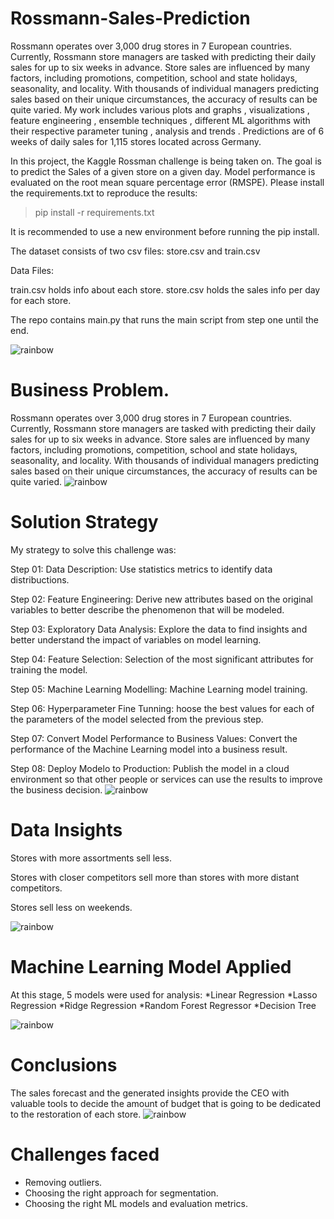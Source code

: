 # Rossmann-Sales-Prediction

Rossmann operates over 3,000 drug stores in 7 European countries. Currently, Rossmann store managers are tasked with predicting their daily sales for up to six weeks in advance. Store sales are influenced by many factors, including promotions, competition, school and state holidays, seasonality, and locality. With thousands of individual managers predicting sales based on their unique circumstances, the accuracy of results can be quite varied. My work includes various plots and graphs , visualizations , feature engineering , ensemble techniques , different ML algorithms with their respective parameter tuning , analysis and trends . Predictions are of 6 weeks of daily sales for 1,115 stores located across Germany.

In this project, the Kaggle Rossman challenge is being taken on. The goal is to predict the Sales of a given store on a given day. Model performance is evaluated on the root mean square percentage error (RMSPE).
Please install the requirements.txt to reproduce the results:
> pip install -r requirements.txt

It is recommended to use a new environment before running the pip install.

The dataset consists of two csv files: store.csv and train.csv

Data Files:

train.csv holds info about each store.
store.csv holds the sales info per day for each store.

The repo contains main.py that runs the main script from step one until the end.

![rainbow](https://user-images.githubusercontent.com/85065799/204543278-26c507b6-400a-42e0-852f-2e09362f6e12.png)
#  Business Problem.

Rossmann operates over 3,000 drug stores in 7 European countries. Currently, Rossmann store managers are tasked with predicting their daily sales for up to six weeks in advance. Store sales are influenced by many factors, including promotions, competition, school and state holidays, seasonality, and locality. With thousands of individual managers predicting sales based on their unique circumstances, the accuracy of results can be quite varied.
![rainbow](https://user-images.githubusercontent.com/85065799/204543278-26c507b6-400a-42e0-852f-2e09362f6e12.png)
#  Solution Strategy

My strategy to solve this challenge was:

Step 01: Data Description: Use statistics metrics to identify data distribuctions.

Step 02: Feature Engineering: Derive new attributes based on the original variables to better describe the phenomenon that will be modeled.

Step 03: Exploratory Data Analysis: Explore the data to find insights and better understand the impact of variables on model learning.

Step 04: Feature Selection: Selection of the most significant attributes for training the model.

Step 05: Machine Learning Modelling: Machine Learning model training.

Step 06: Hyperparameter Fine Tunning: hoose the best values for each of the parameters of the model selected from the previous step.

Step 07: Convert Model Performance to Business Values: Convert the performance of the Machine Learning model into a business result.

Step 08: Deploy Modelo to Production: Publish the model in a cloud environment so that other people or services can use the results to improve the business decision.
![rainbow](https://user-images.githubusercontent.com/85065799/204543278-26c507b6-400a-42e0-852f-2e09362f6e12.png)
#  Data Insights

Stores with more assortments sell less.

Stores with closer competitors sell more than stores with more distant competitors.

Stores sell less on weekends.

![rainbow](https://user-images.githubusercontent.com/85065799/204543278-26c507b6-400a-42e0-852f-2e09362f6e12.png)

# Machine Learning Model Applied

At this stage, 5 models were used for analysis:  *Linear Regression *Lasso Regression *Ridge Regression *Random Forest Regressor *Decision Tree

![rainbow](https://user-images.githubusercontent.com/85065799/204543278-26c507b6-400a-42e0-852f-2e09362f6e12.png)
# Conclusions

The sales forecast and the generated insights provide the CEO with valuable tools to decide the amount of budget that is going to be dedicated to the restoration of each store.
![rainbow](https://user-images.githubusercontent.com/85065799/204543278-26c507b6-400a-42e0-852f-2e09362f6e12.png)
# <b>Challenges faced</b>
  * Removing outliers.
  * Choosing the right approach for segmentation.
  * Choosing the right ML models and evaluation metrics.


